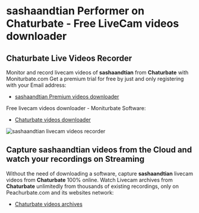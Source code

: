 # sashaandtian Performer on Chaturbate - Free LiveCam videos downloader

## Chaturbate Live Videos Recorder

Monitor and record livecam videos of **sashaandtian** from **Chaturbate** with Moniturbate.com
Get a premium trial for free by just and only registering with your Email address:
* [sashaandtian Premium videos downloader](https://moniturbate.com/request-demo-licence-key.html)

Free livecam videos downloader - Moniturbate Software:
* [Chaturbate videos downloader](https://moniturbate.com/moniturbate-download-software.html)

![sashaandtian livecam videos recorder](https://peachurnet.com/templates/moniturbate-software.png)


## Capture sashaandtian videos from the Cloud and watch your recordings on Streaming

Without the need of downloading a software, capture **sashaandtian** livecam videos from **Chaturbate** 100% online.
Watch Livecam archives from **Chaturbate** unlimitedly from thousands of existing recordings, only on Peachurbate.com and its websites network:
* [Chaturbate videos archives](https://peachurnet.com/)